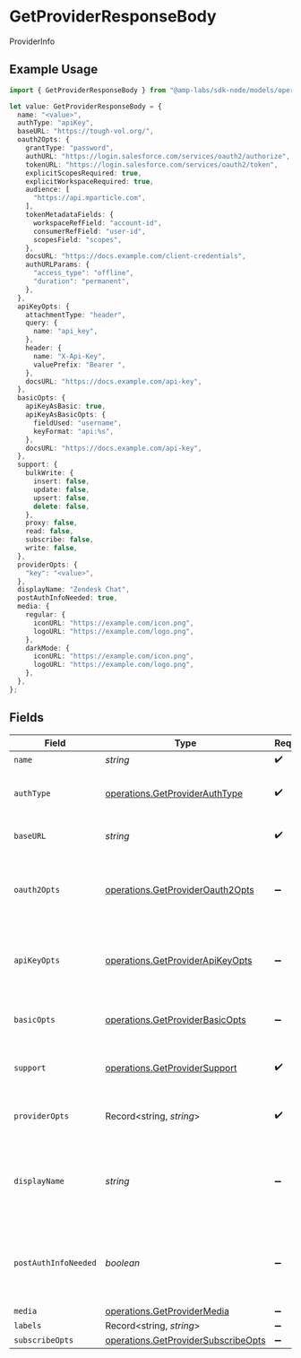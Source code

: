 # GetProviderResponseBody

ProviderInfo

## Example Usage

```typescript
import { GetProviderResponseBody } from "@amp-labs/sdk-node/models/operations";

let value: GetProviderResponseBody = {
  name: "<value>",
  authType: "apiKey",
  baseURL: "https://tough-vol.org/",
  oauth2Opts: {
    grantType: "password",
    authURL: "https://login.salesforce.com/services/oauth2/authorize",
    tokenURL: "https://login.salesforce.com/services/oauth2/token",
    explicitScopesRequired: true,
    explicitWorkspaceRequired: true,
    audience: [
      "https://api.mparticle.com",
    ],
    tokenMetadataFields: {
      workspaceRefField: "account-id",
      consumerRefField: "user-id",
      scopesField: "scopes",
    },
    docsURL: "https://docs.example.com/client-credentials",
    authURLParams: {
      "access_type": "offline",
      "duration": "permanent",
    },
  },
  apiKeyOpts: {
    attachmentType: "header",
    query: {
      name: "api_key",
    },
    header: {
      name: "X-Api-Key",
      valuePrefix: "Bearer ",
    },
    docsURL: "https://docs.example.com/api-key",
  },
  basicOpts: {
    apiKeyAsBasic: true,
    apiKeyAsBasicOpts: {
      fieldUsed: "username",
      keyFormat: "api:%s",
    },
    docsURL: "https://docs.example.com/api-key",
  },
  support: {
    bulkWrite: {
      insert: false,
      update: false,
      upsert: false,
      delete: false,
    },
    proxy: false,
    read: false,
    subscribe: false,
    write: false,
  },
  providerOpts: {
    "key": "<value>",
  },
  displayName: "Zendesk Chat",
  postAuthInfoNeeded: true,
  media: {
    regular: {
      iconURL: "https://example.com/icon.png",
      logoURL: "https://example.com/logo.png",
    },
    darkMode: {
      iconURL: "https://example.com/icon.png",
      logoURL: "https://example.com/logo.png",
    },
  },
};
```

## Fields

| Field                                                                                      | Type                                                                                       | Required                                                                                   | Description                                                                                | Example                                                                                    |
| ------------------------------------------------------------------------------------------ | ------------------------------------------------------------------------------------------ | ------------------------------------------------------------------------------------------ | ------------------------------------------------------------------------------------------ | ------------------------------------------------------------------------------------------ |
| `name`                                                                                     | *string*                                                                                   | :heavy_check_mark:                                                                         | N/A                                                                                        |                                                                                            |
| `authType`                                                                                 | [operations.GetProviderAuthType](../../models/operations/getproviderauthtype.md)           | :heavy_check_mark:                                                                         | The type of authentication required by the provider.                                       |                                                                                            |
| `baseURL`                                                                                  | *string*                                                                                   | :heavy_check_mark:                                                                         | The base URL for making API requests.                                                      |                                                                                            |
| `oauth2Opts`                                                                               | [operations.GetProviderOauth2Opts](../../models/operations/getprovideroauth2opts.md)       | :heavy_minus_sign:                                                                         | Configuration for OAuth2.0. Must be provided if authType is oauth2.                        |                                                                                            |
| `apiKeyOpts`                                                                               | [operations.GetProviderApiKeyOpts](../../models/operations/getproviderapikeyopts.md)       | :heavy_minus_sign:                                                                         | Configuration for API key. Must be provided if authType is apiKey.                         |                                                                                            |
| `basicOpts`                                                                                | [operations.GetProviderBasicOpts](../../models/operations/getproviderbasicopts.md)         | :heavy_minus_sign:                                                                         | Configuration for Basic Auth. Optional.                                                    |                                                                                            |
| `support`                                                                                  | [operations.GetProviderSupport](../../models/operations/getprovidersupport.md)             | :heavy_check_mark:                                                                         | The supported features for the provider.                                                   |                                                                                            |
| `providerOpts`                                                                             | Record<string, *string*>                                                                   | :heavy_check_mark:                                                                         | Additional provider-specific metadata.                                                     |                                                                                            |
| `displayName`                                                                              | *string*                                                                                   | :heavy_minus_sign:                                                                         | The display name of the provider, if omitted, defaults to provider name.                   | Zendesk Chat                                                                               |
| `postAuthInfoNeeded`                                                                       | *boolean*                                                                                  | :heavy_minus_sign:                                                                         | If true, we require additional information after auth to start making requests.            | true                                                                                       |
| `media`                                                                                    | [operations.GetProviderMedia](../../models/operations/getprovidermedia.md)                 | :heavy_minus_sign:                                                                         | N/A                                                                                        |                                                                                            |
| `labels`                                                                                   | Record<string, *string*>                                                                   | :heavy_minus_sign:                                                                         | N/A                                                                                        |                                                                                            |
| `subscribeOpts`                                                                            | [operations.GetProviderSubscribeOpts](../../models/operations/getprovidersubscribeopts.md) | :heavy_minus_sign:                                                                         | N/A                                                                                        |                                                                                            |